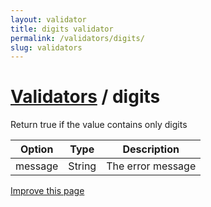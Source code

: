 ```yaml
---
layout: validator
title: digits validator
permalink: /validators/digits/
slug: validators
---
```


# <a href="/validators/">Validators</a> / digits

Return true if the value contains only digits

Option  | Type   | Description
--------|--------|------------
message | String | The error message

<a href="https://github.com/nghuuphuoc/bootstrapvalidator/edit/gh-pages/validators/digits.md" class="btn btn-info">Improve this page</a>